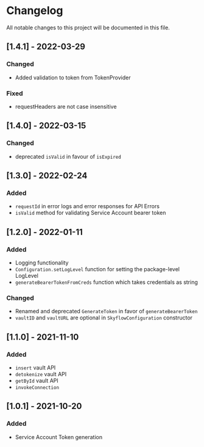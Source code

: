 # Changelog
All notable changes to this project will be documented in this file.


## [1.4.1] - 2022-03-29

### Changed
- Added validation to token from TokenProvider

### Fixed 
-  requestHeaders are not case insensitive

## [1.4.0] - 2022-03-15

### Changed

- deprecated `isValid` in favour of `isExpired`

## [1.3.0] - 2022-02-24

### Added

- `requestId` in error logs and error responses for API Errors
- `isValid` method for validating Service Account bearer token

## [1.2.0] - 2022-01-11

### Added
- Logging functionality
- `Configuration.setLogLevel` function for setting the package-level LogLevel
- `generateBearerTokenFromCreds` function which takes credentials as string

### Changed
- Renamed and deprecated `GenerateToken` in favor of `generateBearerToken`
- `vaultID` and `vaultURL` are optional in `SkyflowConfiguration` constructor

## [1.1.0] - 2021-11-10
### Added
- `insert` vault API
- `detokenize` vault API
- `getById` vault API
- `invokeConnection` 
## [1.0.1] - 2021-10-20
### Added 
-  Service Account Token generation